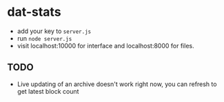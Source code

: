 # dat-stats

* add your key to `server.js`
* run `node server.js`
* visit localhost:10000 for interface and localhost:8000 for files.

## TODO

* Live updating of an archive doesn't work right now, you can refresh to get latest block count

